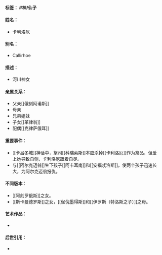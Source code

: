 #### 标签： #神/仙子
#### 姓名：
- 卡利洛厄
#### 别名：
- Callirhoe
#### 描述：
- 河川神女
#### 亲属关系：
- 父亲[[俄刻阿诺斯]]
- 母亲
- 兄弟姐妹
- 子女[[革律翁]]
- 配偶[[克律萨俄耳]]
#### 重要事件：
- [[卡吕冬城]]神话中，祭司[[科瑞索斯]]本应杀掉[[卡利洛厄]]作为祭品，但爱上她导致自刎，卡利洛厄跟着自尽。
- 与[[阿尔克迈翁]]生下孩子[[阿卡耳南]]和[[安福忒洛斯]]。使两个孩子迅速长大，为阿尔克迈翁报仇。
#### 不同版本：
- [[阿刻罗俄斯]]之女。
- [[斯卡曼德罗斯]]之女，[[伽倪墨得斯]]和[[伊罗斯（特洛斯之子）]]之母。
#### 艺术作品：
- 
#### 后世引用：
- 